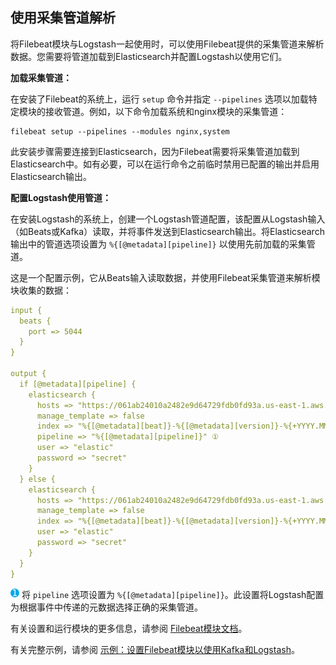 ## 使用采集管道解析

将Filebeat模块与Logstash一起使用时，可以使用Filebeat提供的采集管道来解析数据。您需要将管道加载到Elasticsearch并配置Logstash以使用它们。

**加载采集管道：**

在安装了Filebeat的系统上，运行 `setup` 命令并指定 `--pipelines` 选项以加载特定模块的接收管道。例如，以下命令加载系统和nginx模块的采集管道：

```shell
filebeat setup --pipelines --modules nginx,system
```

此安装步骤需要连接到Elasticsearch，因为Filebeat需要将采集管道加载到Elasticsearch中。如有必要，可以在运行命令之前临时禁用已配置的输出并启用Elasticsearch输出。

**配置Logstash使用管道：**

在安装Logstash的系统上，创建一个Logstash管道配置，该配置从Logstash输入（如Beats或Kafka）读取，并将事件发送到Elasticsearch输出。将Elasticsearch输出中的管道选项设置为 `%{[@metadata][pipeline]}` 以使用先前加载的采集管道。

这是一个配置示例，它从Beats输入读取数据，并使用Filebeat采集管道来解析模块收集的数据：

```yaml
input {
  beats {
    port => 5044
  }
}

output {
  if [@metadata][pipeline] {
    elasticsearch {
      hosts => "https://061ab24010a2482e9d64729fdb0fd93a.us-east-1.aws.found.io:9243"
      manage_template => false
      index => "%{[@metadata][beat]}-%{[@metadata][version]}-%{+YYYY.MM.dd}"
      pipeline => "%{[@metadata][pipeline]}" ①
      user => "elastic"
      password => "secret"
    }
  } else {
    elasticsearch {
      hosts => "https://061ab24010a2482e9d64729fdb0fd93a.us-east-1.aws.found.io:9243"
      manage_template => false
      index => "%{[@metadata][beat]}-%{[@metadata][version]}-%{+YYYY.MM.dd}"
      user => "elastic"
      password => "secret"
    }
  }
}
```

![1](../source/images/common/1.png) 将 `pipeline` 选项设置为 `%{[@metadata][pipeline]}`。此设置将Logstash配置为根据事件中传递的元数据选择正确的采集管道。

有关设置和运行模块的更多信息，请参阅 [Filebeat模块文档](https://www.elastic.co/guide/en/beats/filebeat/6.7/filebeat-modules-overview.html)。

有关完整示例，请参阅 [示例：设置Filebeat模块以使用Kafka和Logstash](../09-Working-with-Filebeat-Modules/Example-Set-up-Filebeat-modules-to-work-with-Kafka-and-Logstash.md)。
